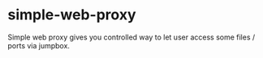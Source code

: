 # simple-web-proxy
Simple web proxy gives you controlled way to let user access some files / ports via jumpbox. 

